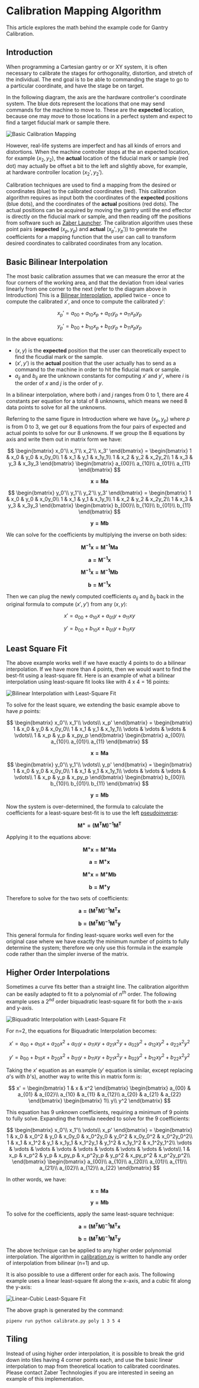 # Calibration Mapping Algorithm
This article explores the math behind the example code for Gantry Calibration.

## Introduction

When programming a Cartesian gantry or or XY system, it is often necessary to calibrate the stages for orthogonality, distortion, and stretch of the individual.  The end goal is to be able to commanding the stage to go to a particular coordinate, and have the stage be on target.

In the following diagram, the axis are the hardware controller's coordinate system.  The blue dots represent the locations that one may send commands for the machine to move to. These are the **expected** location, because one may move to those locations in a perfect system and expect to find a target fiducial mark or sample there.

![Basic Calibration Mapping](img/basic.png)

However, real-life systems are imperfect and has all kinds of errors and distortions.  When the machine controller stops at the an expected location, for example $(x_2, y_2)$, the **actual** location of the fiducial mark or sample (red dot) may actually be offset a bit to the left and slightly above, for example, at hardware controller location $(x_2', y_2')$.

Calibration techniques are used to find a mapping from the desired or coordinates (blue) to the calibrated coordinates (red).  This calibration algorithm requires as input both the coordinates of the **expected** positions (blue dots), and the coordinates of the **actual** positions (red dots). The actual positions can be acquired by moving the gantry until the end effector is directly on the fiducial mark or sample, and then reading off the positions from software such as [Zaber Launcher](https://software.zaber.com/zaber-launcher/download).  The calibration algorithm uses these point pairs (**expected** $(x_p, y_p)$ and **actual** $(x_p', y_p')$) to generate the coefficients for a mapping function that the user can call to transform desired coordinates to calibrated coordinates from any location.

## Basic Bilinear Interpolation

The most basic calibration assumes that we can measure the error at the four corners of the working area, and that the deviation from ideal varies linearly from one corner to the next (refer to the diagram above in Introduction)  This is a [Bilinear Interpolation](https://en.wikipedia.org/wiki/Bilinear_interpolation), applied twice - once to compute the calibrated $x'$, and once to compute the calibrated $y'$:

$$
    x_p' = a_{00} + a_{10}x_p + a_{01}y_p + a_{11}x_py_p
$$

$$
    y_p' = b_{00} + b_{10}x_p + b_{01}y_p + b_{11}x_py_p
$$

In the above equations:
- $(x,y)$ is the **expected** position that the user can theoretically expect to find the ficudial mark or the sample.
- $(x',y')$ is the **actual** position that the user actually has to send as a command to the machine in order to hit the fiducial mark or sample.
- $a_{ij}$ and $b_{ij}$ are the unknown constants for computing $x'$ and $y'$, where $i$ is the order of $x$ and $j$ is the order of $y$.

In a bilinear interpolation, where both $i$ and $j$ ranges from 0 to 1, there are 4 constants per equation for a total of 8 unknowns, which means we need 8 data points to solve for all the unknowns.

Referring to the same figure in Introduction where we have $(x_p,y_p)$ where $p$ is from 0 to 3, we get our 8 equations from the four pairs of expected and actual points to solve for our 8 unknowns.  If we group the 8 equations by axis and write them out in matrix form we have:

$$
    \begin{bmatrix}
        x_0'\\
        x_1'\\
        x_2'\\
        x_3'
    \end{bmatrix}
    =
    \begin{bmatrix}
        1 & x_0 & y_0 & x_0y_0\\
        1 & x_1 & y_1 & x_1y_1\\
        1 & x_2 & y_2 & x_2y_2\\
        1 & x_3 & y_3 & x_3y_3
    \end{bmatrix}
    \begin{bmatrix}
        a_{00}\\
        a_{10}\\
        a_{01}\\
        a_{11}
    \end{bmatrix}
$$

$$
    \mathbf{x = M a}
$$

$$
    \begin{bmatrix}
        y_0'\\
        y_1'\\
        y_2'\\
        y_3'
    \end{bmatrix}
    =
    \begin{bmatrix}
        1 & x_0 & y_0 & x_0y_0\\
        1 & x_1 & y_1 & x_1y_1\\
        1 & x_2 & y_2 & x_2y_2\\
        1 & x_3 & y_3 & x_3y_3
    \end{bmatrix}
    \begin{bmatrix}
        b_{00}\\
        b_{10}\\
        b_{01}\\
        b_{11}
    \end{bmatrix}
$$

$$
    \mathbf{y = M b}
$$

We can solve for the coefficients by multiplying the inverse on both sides:

$$
    \mathbf{M^{-1}x = M^{-1}Ma}
$$

$$
    \mathbf{a = M^{-1}x}
$$

$$
    \mathbf{M^{-1}x = M^{-1}Mb}
$$

$$
    \mathbf{b = M^{-1}x}
$$

Then we can plug the newly computed coefficients $a_{ij}$ and $b_{ij}$ back in the original formula to compute $(x',y')$ from any $(x,y)$:

$$
    x' = a_{00} + a_{10}x + a_{01}y + a_{11}xy
$$

$$
    y' = b_{00} + b_{10}x + b_{01}y + b_{11}xy
$$

## Least Square Fit

The above example works well if we have exactly 4 points to do a bilinear interpolation.  If we have more than 4 points, then we would want to find the best-fit using a least-square fit.  Here is an example of what a bilinear interpolation using least-square fit looks like with 4 x 4 = 16 points:

![Bilinear Interpolation with Least-Square Fit](img/least_square.png)

To solve for the least square, we extending the basic example above to have $p$ points:

$$
    \begin{bmatrix}
        x_0'\\
        x_1'\\
        \vdots\\
        x_p'
    \end{bmatrix}
    =
    \begin{bmatrix}
        1 & x_0 & y_0 & x_0y_0\\
        1 & x_1 & y_1 & x_1y_1\\
        \vdots & \vdots & \vdots & \vdots\\
        1 & x_p & y_p & x_py_p
    \end{bmatrix}
    \begin{bmatrix}
        a_{00}\\
        a_{10}\\
        a_{01}\\
        a_{11}
    \end{bmatrix}
$$

$$
    \mathbf{x = Ma}
$$

$$
    \begin{bmatrix}
        y_0'\\
        y_1'\\
        \vdots\\
        y_p'
    \end{bmatrix}
    =
    \begin{bmatrix}
        1 & x_0 & y_0 & x_0y_0\\
        1 & x_1 & y_1 & x_1y_1\\
        \vdots & \vdots & \vdots & \vdots\\
        1 & x_p & y_p & x_py_p
    \end{bmatrix}
    \begin{bmatrix}
        b_{00}\\
        b_{10}\\
        b_{01}\\
        b_{11}
    \end{bmatrix}
$$

$$
    \mathbf{y = Mb}
$$

Now the system is over-determined, the formula to calculate the coefficients for a least-square best-fit is to use the left [pseudoinverse](https://en.wikipedia.org/wiki/Moore%E2%80%93Penrose_inverse):

$$
    \mathbf{M^+ = (M^T M)^{-1}M^T}
$$

Applying it to the equations above:

$$
    \mathbf{M^+ x = M^+ M a}
$$

$$
    \mathbf{a = M^+ x}
$$

$$
    \mathbf{M^+ x = M^+ M b}
$$

$$
    \mathbf{b = M^+ y}
$$

Therefore to solve for the two sets of coefficients:

$$
    \mathbf{a = (M^T M)^{-1}M^T x}
$$

$$
    \mathbf{b = (M^T M)^{-1}M^T y}
$$

This general formula for finding least-square works well even for the original case where we have exactly the minimum number of points to fully determine the system; therefore we only use this formula in the example code rather than the simpler inverse of the matrix.

## Higher Order Interpolations

Sometimes a curve fits better than a straight line.  The calibration algorithm can be easily adapted to fit to a polynomial of $n^{th}$ order. The following example uses a $2^{nd}$ order biquadratic least-square fit for both the x-axis and y-axis.

![Biquadratic Interpolation with Least-Square Fit](img/biquadratic.png)

For n=2, the equations for Biquadratic Interpolation becomes:

$$
    x' = a_{00} + a_{10}x + a_{20}x^2
    + a_{01}y + a_{11}xy + a_{21}x^2y
    + a_{02}y^2 + a_{12}xy^2 + a_{22}x^2y^2
$$

$$
    y' = b_{00} + b_{10}x + b_{20}x^2
    + b_{01}y + b_{11}xy + b_{21}x^2y
    + b_{02}y^2 + b_{12}xy^2 + b_{22}x^2y^2
$$

Taking the $x'$ equation as an example ($y'$ equation is similar, except replacing $a$'s with $b$'s), another way to write this in matrix form is:

$$
    x' =
    \begin{bmatrix}
        1 & x & x^2
    \end{bmatrix}
    \begin{bmatrix}
        a_{00} & a_{01} & a_{02}\\
        a_{10} & a_{11} & a_{12}\\
        a_{20} & a_{21} & a_{22}
    \end{bmatrix}
    \begin{bmatrix}
        1\\
        y\\
        y^2
    \end{bmatrix}
$$

This equation has 9 unknown coefficients, requiring a minimum of 9 points to fully solve.  Expanding the formula needed to solve for the 9 coefficients:

$$
    \begin{bmatrix}
        x_0'\\
        x_1'\\
        \vdots\\
        x_p'
    \end{bmatrix}
    =
    \begin{bmatrix}
        1 & x_0 & x_0^2 & y_0 & x_0y_0 & x_0^2y_0 & y_0^2 & x_0y_0^2 & x_0^2y_0^2\\
        1 & x_1 & x_1^2 & y_1 & x_1y_1 & x_1^2y_1 & y_1^2 & x_1y_1^2 & x_1^2y_1^2\\
        \vdots & \vdots & \vdots & \vdots & \vdots & \vdots & \vdots & \vdots & \vdots\\
        1 & x_p & x_p^2 & y_p & x_py_p & x_p^2y_p & y_p^2 & x_py_p^2 & x_p^2y_p^2\\
    \end{bmatrix}
    \begin{bmatrix}
        a_{00}\\
        a_{10}\\
        a_{20}\\
        a_{01}\\
        a_{11}\\
        a_{21}\\
        a_{02}\\
        a_{12}\\
        a_{22}
    \end{bmatrix}
$$

In other words, we have:

$$
    \mathbf{x = Ma}
$$

$$
    \mathbf{y = Mb}
$$

To solve for the coefficients, apply the same least-square technique:

$$
    \mathbf{a = (M^T M)^{-1}M^T x}
$$

$$
    \mathbf{b = (M^T M)^{-1}M^T y}
$$

The above technique can be applied to any higher order polynomial interpolation.  The algorithm in [calibration.py](calibration.py) is written to handle any order of interpolation from bilinear (n=1) and up.

It is also possible to use a different order for each axis.  The following example uses a linear least-square fit along the x-axis, and a cubic fit along the y-axis:

![Linear-Cubic Least-Square Fit](img/linear_cubic.png)

The above graph is generated by the command:

    pipenv run python calibrate.py poly 1 3 5 4

## Tiling

Instead of using higher order interpolation, it is possible to break the grid down into tiles having 4 corner points each, and use the basic linear interpolation to map from theoretical location to calibrated coordinates.  Please contact Zaber Technologies if you are interested in seeing an example of this implementation.
